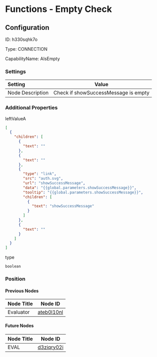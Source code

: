 # Functions - Empty Check
## Configuration
ID:  h330sqhk7o

Type: CONNECTION 

CapabilityName: AIsEmpty

### Settings
| Setting | Value  |
| :------------------------ | ---------------------------------------- |
| Node Description | Check if showSuccessMessage is empty | 





### Additional Properties
leftValueA
```json 
[
  {
    "children": [
      {
        "text": ""
      },
      {
        "text": ""
      },
      {
        "type": "link",
        "src": "auth.svg",
        "url": "showSuccessMessage",
        "data": "{{global.parameters.showSuccessMessage}}",
        "tooltip": "{{global.parameters.showSuccessMessage}}",
        "children": [
          {
            "text": "showSuccessMessage"
          }
        ]
      },
      {
        "text": ""
      }
    ]
  }
]
```


type
```string 
boolean
```





### Position

#### Previous Nodes
| Node Title | Node ID |
| :------------- | ------------ |
| Evaluator | [ateb0l10nl](./ateb0l10nl.md) | 
 
 #### Future Nodes
| Node Title | Node ID |
| :------------- | ------------ |
| EVAL |[d3ziqry02i](./d3ziqry02i.md) | 